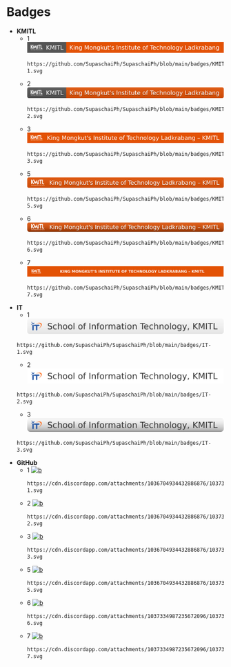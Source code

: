  # Badges
+ **KMITL**
  + 1 [![b](https://github.com/SupaschaiPh/SupaschaiPh/blob/main/badges/KMITL-1.svg)](#)
    ```
    https://github.com/SupaschaiPh/SupaschaiPh/blob/main/badges/KMITL-1.svg
    ```
  + 2 [![b](./KMITL-2.svg)](#)
    ```
    https://github.com/SupaschaiPh/SupaschaiPh/blob/main/badges/KMITL-2.svg
    ```
  + 3 [![b](./KMITL-3.svg)](#)
    ```
    https://github.com/SupaschaiPh/SupaschaiPh/blob/main/badges/KMITL-3.svg
    ```
  + 5 [![b](./KMITL-5.svg)](#)
    ```
    https://github.com/SupaschaiPh/SupaschaiPh/blob/main/badges/KMITL-5.svg
    ```
  + 6 [![b](./KMITL-6.svg)](#)
    ```
    https://github.com/SupaschaiPh/SupaschaiPh/blob/main/badges/KMITL-6.svg
    ```
  + 7 [![b](./KMITL-7.svg)](#)
    ```
    https://github.com/SupaschaiPh/SupaschaiPh/blob/main/badges/KMITL-7.svg
    ```
+ **IT**
  + 1 [![b](./IT-1.svg)](#)
   ```
   https://github.com/SupaschaiPh/SupaschaiPh/blob/main/badges/IT-1.svg
   ```
  + 2 [![b](./IT-2.svg)](#)
   ```
   https://github.com/SupaschaiPh/SupaschaiPh/blob/main/badges/IT-2.svg
   ```
  + 3 [![b](./IT-3.svg)](#)
   ```
   https://github.com/SupaschaiPh/SupaschaiPh/blob/main/badges/IT-3.svg
   ```
+ **GitHub**
  + 1 [![b](https://cdn.discordapp.com/attachments/1036704934432886876/1037365460137693274/GitHub-1.svg)](#)
    ```
    https://cdn.discordapp.com/attachments/1036704934432886876/1037365460137693274/GitHub-1.svg
    ```
  + 2 [![b](https://cdn.discordapp.com/attachments/1036704934432886876/1037365460477427742/GitHub-2.svg)](#)
    ```
    https://cdn.discordapp.com/attachments/1036704934432886876/1037365460477427742/GitHub-2.svg
    ```
  + 3 [![b](https://cdn.discordapp.com/attachments/1036704934432886876/1037365460670361670/GitHub-3.svg)](#)
    ```
    https://cdn.discordapp.com/attachments/1036704934432886876/1037365460670361670/GitHub-3.svg
    ```
  + 5 [![b](https://cdn.discordapp.com/attachments/1036704934432886876/1037365461433729064/GitHub-5.svg)](#)
    ```
    https://cdn.discordapp.com/attachments/1036704934432886876/1037365461433729064/GitHub-5.svg
    ```
  + 6 [![b](https://cdn.discordapp.com/attachments/1037334987235672096/1037368953602834546/GitHub-6.svg)](#)
    ```
    https://cdn.discordapp.com/attachments/1037334987235672096/1037368953602834546/GitHub-6.svg
    ```
  + 7 [![b](https://cdn.discordapp.com/attachments/1037334987235672096/1037369808884334602/GitHub-7.svg)](#)
    ```
    https://cdn.discordapp.com/attachments/1037334987235672096/1037369808884334602/GitHub-7.svg
    ```
